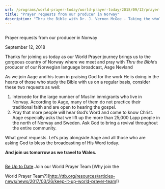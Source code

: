 ```yaml
---
url: /programs/world-prayer-today/world-prayer-today/2018/09/12/prayer-requests-from-our-producer-in-norway
title: "Prayer requests from our producer in Norway"
description: "Thru the Bible with Dr. J. Vernon McGee - Taking the whole Word to the whole world"
---
```







## 
 Prayer requests from our producer in Norway


September 12, 2018




 Thanks for joining us today as our World Prayer journey brings us to the gorgeous country of Norway where we meet and pray with *Thru the Bible*’s producer of our Norwegian language broadcast, Aage Nevland  

As we join Aage and his team in praising God for the work He is doing in the hearts of those who study the Bible with us on a regular basis, consider these two requests as well:


1. Intercede for the large number of Muslim immigrants who live in Norway. According to Aage, many of them do not practice their traditional faith and are open to hearing the gospel.
2. Pray that more people will hear God’s Word and come to know Christ. Aage especially asks that we lift up the more than 25,000 Lapp people in the north of Norway and Sweden. Ask God to bring a revival throughout the entire community.


What great requests. Let’s pray alongside Aage and all those who are asking God to bless the broadcasting of His Word today. 


**And join us tomorrow as we travel to Wales.**







## 




[Be Up to Date](http://feeds.feedburner.com/WorldPrayerToday "World Prayer Today RSS Feed")
Join our World Prayer Team
[Why join the  

World Prayer Team?](http://ttb.org/resources/articles-news/news/2017/03/26/keep-it-up-world-prayer-team!)




